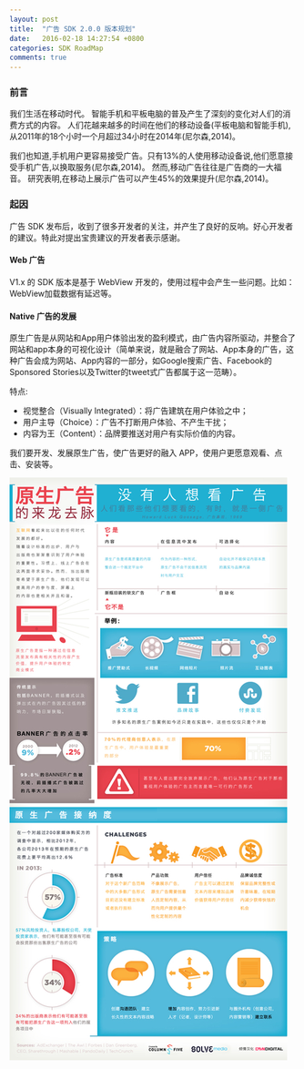 ```yaml
---
layout: post
title:  "广告 SDK 2.0.0 版本规划"
date:   2016-02-18 14:27:54 +0800
categories: SDK RoadMap
comments: true
---
```


### **前言**

我们生活在移动时代。 智能手机和平板电脑的普及产生了深刻的变化对人们的消费方式的内容。 人们花越来越多的时间在他们的移动设备(平板电脑和智能手机),从2011年的18个小时一个月超过34小时在2014年(尼尔森,2014)。

我们也知道,手机用户更容易接受广告。只有13%的人使用移动设备说,他们愿意接受手机广告,以换取服务(尼尔森,2014)。 然而,移动广告往往是广告商的一大福音。 研究表明,在移动上展示广告可以产生45%的效果提升(尼尔森,2014)。

### **起因**

  广告 SDK 发布后，收到了很多开发者的关注，并产生了良好的反响。好心开发者的建议。特此对提出宝贵建议的开发者表示感谢。

#### **Web 广告**

  V1.x 的 SDK 版本是基于 WebView 开发的，使用过程中会产生一些问题。比如：WebView加载数据有延迟等。

#### **Native 广告的发展**

  原生广告是从网站和App用户体验出发的盈利模式，由广告内容所驱动，并整合了网站和app本身的可视化设计（简单来说，就是融合了网站、App本身的广告，这种广告会成为网站、App内容的一部分，如Google搜索广告、Facebook的Sponsored Stories以及Twitter的tweet式广告都属于这一范畴）。

  特点:

  - 视觉整合（Visually Integrated）：将广告建筑在用户体验之中；
  - 用户主导（Choice）：广告不打断用户体验、不产生干扰；
  - 内容为王（Content）：品牌要推送对用户有实际价值的内容。


  我们要开发、发展原生广告，使广告更好的融入 APP，使用户更愿意观看、点击、安装等。

  ![Native Ad](https://github.com/Adpro-SDK/adpro-sdk.github.io/blob/master/images/native_ad.jpg?raw=true)
